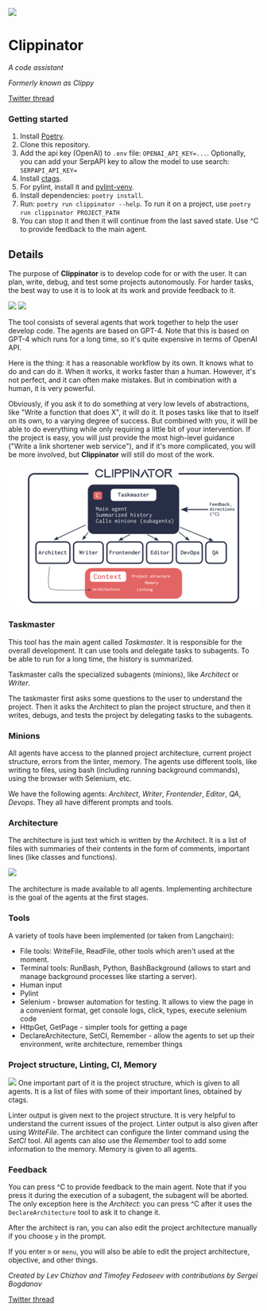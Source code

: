 <img src="clippy.jpg" width="300"></img>

# Clippinator

_A code assistant_

_Formerly known as Clippy_

[Twitter thread](https://twitter.com/ennucore/status/1680971027931693063)

### Getting started

1. Install [Poetry](https://python-poetry.org/docs/#installation).
2. Clone this repository.
3. Add the api key (OpenAI) to `.env` file: `OPENAI_API_KEY=...`. Optionally, you can add your SerpAPI
   key to allow the model to use search: `SERPAPI_API_KEY=`
4. Install [ctags](https://docs.ctags.io/en/latest/building.html).
5. For pylint, install it and [pylint-venv](https://github.com/jgosmann/pylint-venv/).
6. Install dependencies: `poetry install`.
7. Run: `poetry run clippinator --help`. To run it on a project,
   use `poetry run clippinator PROJECT_PATH`
8. You can stop it and then it will continue from the last saved state. Use ^C to provide feedback to the main agent.

## Details

The purpose of **Clippinator** is to develop code for or with the user.
It can plan, write, debug, and test some projects autonomously.
For harder tasks, the best way to use it is to look at its work and provide feedback to it.

![](images/writing.png)
![](images/testing.png)

The tool consists of several agents that work together to help the user develop code. The agents are based on GPT-4.
Note that this is based on GPT-4 which runs for a long time, so it's quite expensive in terms of OpenAI API.

Here is the thing: it has a reasonable workflow by its own. It knows what to do and can do it. When it works, it works
faster than a human.
However, it's not perfect, and it can often make mistakes. But in combination with a human, it is very powerful.

Obviously, if you ask it to do something at very low levels of abstractions, like "Write a function that does X", it
will do it. It poses tasks like that to itself on its own, to a varying degree of success.
But combined with you, it will be able to do everything while only requiring a little bit of your intervention.
If the project is easy, you will just provide the most high-level guidance ("Write a link shortener web service"),
and if it's more complicated, you will be more involved, but **Clippinator** will still do most of the work.

![](images/map.png)

### Taskmaster

This tool has the main agent called _Taskmaster_. It is responsible for the overall development. It can use tools and
delegate tasks to subagents. To be able to run for a
long time, the history is summarized.

Taskmaster calls the specialized subagents (minions), like _Architect_ or _Writer_.

The taskmaster first asks some questions to the user to understand the project.
Then it asks the Architect to plan the project structure, and then it writes, debugs, and tests the project by
delegating tasks to the subagents.

### Minions

All agents have access to the planned project architecture, current project structure, errors from the linter, memory.
The agents use different tools, like writing to files, using bash (including running background commands), using the
browser with Selenium, etc.

We have the following agents: _Architect_, _Writer_, _Frontender_, _Editor_, _QA_, _Devops_. They all have different
prompts and
tools.

### Architecture

The architecture is just text which is written by the Architect.
It is a list of files with summaries of their contents in the form of comments, important lines (like classes and
functions).

![](images/architecture.png)

The architecture is made available to all agents. Implementing architecture is the goal of the agents at the first
stages.

### Tools

A variety of tools have been implemented (or taken from Langchain):

- File tools: WriteFile, ReadFile, other tools which aren't used at the moment.
- Terminal tools: RunBash, Python, BashBackground (allows to start and manage background processes like starting a
  server).
- Human input
- Pylint
- Selenium - browser automation for testing. It allows to view the page in a convenient format, get console logs, click,
  types, execute selenium code
- HttpGet, GetPage - simpler tools for getting a page
- DeclareArchitecture, SetCI, Remember - allow the agents to set up their environment, write architecture, remember
  things

### Project structure, Linting, CI, Memory

![](images/structure.png)
One important part of it is the project structure, which is given to all agents.
It is a list of files with some of their important lines, obtained by ctags.

Linter output is given next to the project structure. It is very helpful to understand the current issues of the
project.
Linter output is also given after using _WriteFile_.
The architect can configure the linter command using the _SetCI_ tool.
All agents can also use the _Remember_ tool to add some information to the memory. Memory is given to all agents.

### Feedback

You can press ^C to provide feedback to the main agent. Note that if you press it during the execution of a subagent,
the subagent will be aborted. The only exception here is the _Architect_: you can press ^C after it uses
the `DeclareArchitecture` tool to ask it to change it.

After the architect is ran, you can also edit the project architecture manually if you choose `y` in the prompt.

If you enter `m` or `menu`, you will also be able to edit the project architecture, objective, and other things.


_Created by Lev Chizhov and Timofey Fedoseev with contributions by Sergei Bogdanov_

[Twitter thread](https://twitter.com/ennucore/status/1680971027931693063)
